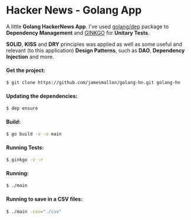 
# Hacker News - Golang App
A little **Golang HackerNews App**. I've used [golang/dep] package to **Dependency Management** and [GINKGO] for **Unitary Tests**.

**SOLID**, **KISS** and **DRY** principles was applied as well as some useful and relevant (to this application) **Design Patterns**, such as **DAO**, **Dependency Injection** and more.

[golang/dep]: <https://github.com/golang/dep>
[GINKGO]: <https://onsi.github.io/ginkgo/>

#### Get the project:
```sh
$ git clone https://github.com/jamesmallon/golang-hn.git golang-hn
```

#### Updating the dependencies:
```sh 
$ dep ensure
```

#### Build:
```sh
$ go build -v -o main
```

#### Running Tests:
```sh 
$ ginkgo -v -r 
```

#### Running:
```sh
$ ./main 
```

#### Running to save in a CSV files:
```sh 
$ ./main -csv="./csv" 
```
